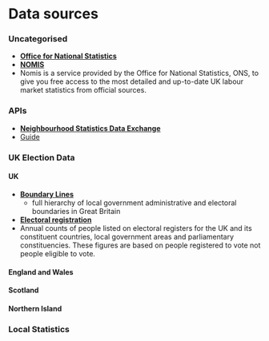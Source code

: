 # Data sources

### Uncategorised
* [__Office for National Statistics__](http://www.ons.gov.uk)
* [__NOMIS__](https://www.nomisweb.co.uk/)
 *  Nomis is a service provided by the Office for National Statistics, ONS, to give you free access to the most detailed and up-to-date UK labour market statistics from official sources.

### APIs
* [__Neighbourhood Statistics Data Exchange__](http://www.neighbourhood.statistics.gov.uk/dissemination/Info.do?page=nde.htm)
 * [Guide](http://www.neighbourhood.statistics.gov.uk/HTMLDocs/downloads/About-the-NeSS-Data-Exchange-V2_1.pdf)

### UK Election Data

#### UK
* [__Boundary Lines__](https://www.ordnancesurvey.co.uk/business-and-government/products/boundary-line.html)
  * full hierarchy of local government administrative and electoral boundaries in Great Britain
* [__Electoral registration__](http://www.ons.gov.uk/peoplepopulationandcommunity/elections/electoralregistration)
 * Annual counts of people listed on electoral registers for the UK and its constituent countries, local government areas and parliamentary constituencies. These figures are based on people registered to vote not people eligible to vote.
 
#### England and Wales

#### Scotland

#### Northern Island

### Local Statistics
